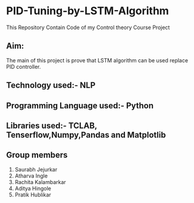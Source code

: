 # PID-Tuning-by-LSTM-Algorithm
This Repository Contain Code of my Control theory Course Project
## Aim: 
The main of this project is prove that LSTM algorithm can be used replace PID controller.
## Technology used:- NLP
## Programming Language used:- Python
## Libraries used:- TCLAB, Tenserflow,Numpy,Pandas and Matplotlib
## Group members
1. Saurabh Jejurkar
2. Atharva Ingle
3. Rachita Kalambarkar
4. Aditya Hingole
5. Pratik Hublikar

